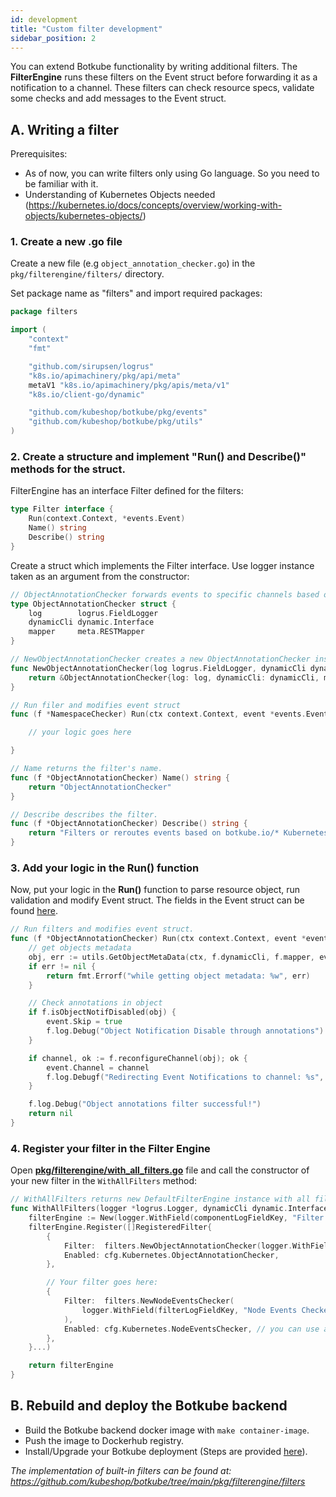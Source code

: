 ```yaml
---
id: development
title: "Custom filter development"
sidebar_position: 2
---
```


You can extend Botkube functionality by writing additional filters. The **FilterEngine** runs these filters on the Event struct before forwarding it as a notification to a channel. These filters can check resource specs, validate some checks and add messages to the Event struct.

## A. Writing a filter

Prerequisites:

- As of now, you can write filters only using Go language. So you need to be familiar with it.
- Understanding of Kubernetes Objects needed (https://kubernetes.io/docs/concepts/overview/working-with-objects/kubernetes-objects/)

### 1. Create a new .go file

Create a new file (e.g `object_annotation_checker.go`) in the `pkg/filterengine/filters/` directory.

Set package name as "filters" and import required packages:

```go
package filters

import (
	"context"
	"fmt"

	"github.com/sirupsen/logrus"
	"k8s.io/apimachinery/pkg/api/meta"
	metaV1 "k8s.io/apimachinery/pkg/apis/meta/v1"
	"k8s.io/client-go/dynamic"

	"github.com/kubeshop/botkube/pkg/events"
	"github.com/kubeshop/botkube/pkg/utils"
)
```

### 2. Create a structure and implement "Run() and Describe()" methods for the struct.

FilterEngine has an interface Filter defined for the filters:

```go
type Filter interface {
	Run(context.Context, *events.Event)
	Name() string
	Describe() string
}
```

Create a struct which implements the Filter interface. Use logger instance taken as an argument from the constructor:

```go
// ObjectAnnotationChecker forwards events to specific channels based on a special annotation if it is set on a given K8s resource.
type ObjectAnnotationChecker struct {
	log        logrus.FieldLogger
	dynamicCli dynamic.Interface
	mapper     meta.RESTMapper
}

// NewObjectAnnotationChecker creates a new ObjectAnnotationChecker instance.
func NewObjectAnnotationChecker(log logrus.FieldLogger, dynamicCli dynamic.Interface, mapper meta.RESTMapper) *ObjectAnnotationChecker {
	return &ObjectAnnotationChecker{log: log, dynamicCli: dynamicCli, mapper: mapper}
}

// Run filer and modifies event struct
func (f *NamespaceChecker) Run(ctx context.Context, event *events.Event) {

	// your logic goes here

}

// Name returns the filter's name.
func (f *ObjectAnnotationChecker) Name() string {
	return "ObjectAnnotationChecker"
}

// Describe describes the filter.
func (f *ObjectAnnotationChecker) Describe() string {
	return "Filters or reroutes events based on botkube.io/* Kubernetes resource annotations."
}
```

### 3. Add your logic in the Run() function

Now, put your logic in the **Run()** function to parse resource object, run validation and modify Event struct. The fields in the Event struct can be found [here](https://github.com/kubeshop/botkube/blob/main/pkg/event/event.go).

```go
// Run filters and modifies event struct.
func (f *ObjectAnnotationChecker) Run(ctx context.Context, event *events.Event) error {
	// get objects metadata
	obj, err := utils.GetObjectMetaData(ctx, f.dynamicCli, f.mapper, event.Object)
	if err != nil {
		return fmt.Errorf("while getting object metadata: %w", err)
	}

	// Check annotations in object
	if f.isObjectNotifDisabled(obj) {
		event.Skip = true
		f.log.Debug("Object Notification Disable through annotations")
	}

	if channel, ok := f.reconfigureChannel(obj); ok {
		event.Channel = channel
		f.log.Debugf("Redirecting Event Notifications to channel: %s", channel)
	}

	f.log.Debug("Object annotations filter successful!")
	return nil
}
```

### 4. Register your filter in the Filter Engine

Open [**pkg/filterengine/with_all_filters.go**](https://github.com/kubeshop/botkube/blob/main/pkg/filterengine/with_all_filters.go) file and call the constructor of your new filter in the `WithAllFilters` method:

```go
// WithAllFilters returns new DefaultFilterEngine instance with all filters registered.
func WithAllFilters(logger *logrus.Logger, dynamicCli dynamic.Interface, mapper meta.RESTMapper, cfg config.Filters) *DefaultFilterEngine {
	filterEngine := New(logger.WithField(componentLogFieldKey, "Filter Engine"))
	filterEngine.Register([]RegisteredFilter{
		{
			Filter:  filters.NewObjectAnnotationChecker(logger.WithField(filterLogFieldKey, "Object Annotation Checker"), dynamicCli, mapper),
			Enabled: cfg.Kubernetes.ObjectAnnotationChecker,
		},

		// Your filter goes here:
		{
			Filter:  filters.NewNodeEventsChecker(
				logger.WithField(filterLogFieldKey, "Node Events Checker") // make sure to use `logger.WithField`
			),
			Enabled: cfg.Kubernetes.NodeEventsChecker, // you can use a configuration field or set a fixed `true` or `false` default value to enable/disable the filter during the initial app startup
		},
	}...)

	return filterEngine
}

```

## B. Rebuild and deploy the Botkube backend

- Build the Botkube backend docker image with `make container-image`.
- Push the image to Dockerhub registry.
- Install/Upgrade your Botkube deployment (Steps are provided [here](../../)).

_The implementation of built-in filters can be found at: https://github.com/kubeshop/botkube/tree/main/pkg/filterengine/filters_
